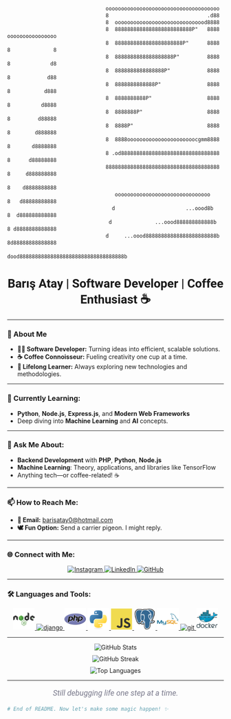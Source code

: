                                     ooooooooooooooooooooooooooooooooooooo
                                    8                                .d88
                                    8  oooooooooooooooooooooooooooood8888
                                    8  8888888888888888888888888P"   8888    oooooooooooooooo
                                    8  8888888888888888888888P"      8888    8              8
                                    8  8888888888888888888P"         8888    8             d8
                                    8  8888888888888888P"            8888    8            d88
                                    8  8888888888888P"               8888    8           d888
                                    8  8888888888P"                  8888    8          d8888
                                    8  8888888P"                     8888    8         d88888
                                    8  8888P"                        8888    8        d888888
                                    8  8888oooooooooooooooooooooocgmm8888    8       d8888888
                                    8 .od88888888888888888888888888888888    8      d88888888
                                    8888888888888888888888888888888888888    8     d888888888
                                                                             8    d8888888888
                                       ooooooooooooooooooooooooooooooo       8   d88888888888
                                      d                       ...oood8b      8  d888888888888
                                     d              ...oood888888888888b     8 d8888888888888
                                    d     ...oood88888888888888888888888b    8d88888888888888
                                    dood8888888888888888888888888888888888b

<h1  align="center" style="font-family: 'Roboto', sans-serif;">Barış Atay | Software Developer | Coffee Enthusiast ☕</h1>

---

### 🚀 About Me
- **👨‍💻 Software Developer:** Turning ideas into efficient, scalable solutions.
- **☕ Coffee Connoisseur:** Fueling creativity one cup at a time.
- **🌱 Lifelong Learner:** Always exploring new technologies and methodologies.

---

### 🌱 Currently Learning:
- **Python**, **Node.js**, **Express.js**, and **Modern Web Frameworks**
- Deep diving into **Machine Learning** and **AI** concepts.

---

### 💬 Ask Me About:
- **Backend Development** with **PHP**, **Python**, **Node.js**
- **Machine Learning**: Theory, applications, and libraries like TensorFlow
- Anything tech—or coffee-related! ☕

---

### 📫 How to Reach Me:
- **📧 Email:** [barisatay0@hotmail.com](mailto:barisatay0@hotmail.com)
- **🕊️ Fun Option:** Send a carrier pigeon. I might reply.

---

### 🌐 Connect with Me:
<p align="center">
  <a href="https://www.instagram.com/barisatay0/" target="_blank">
    <img src="https://raw.githubusercontent.com/rahuldkjain/github-profile-readme-generator/master/src/images/icons/Social/instagram.svg" alt="Instagram" height="40" width="40" />
  </a>
  <a href="https://www.linkedin.com/in/barış-atay/" target="_blank">
    <img src="https://cdn-icons-png.flaticon.com/512/174/174857.png" alt="LinkedIn" height="40" width="40" />
  </a>
  <a href="https://github.com/barisatay0" target="_blank">
    <img src="https://github.githubassets.com/images/modules/logos_page/GitHub-Mark.png" alt="GitHub" height="40" width="40" />
  </a>
</p>

---

### 🛠️ Languages and Tools:
<p align="center">
  <a href="https://nodejs.org/" target="_blank" rel="noreferrer">
    <img src="https://raw.githubusercontent.com/devicons/devicon/master/icons/nodejs/nodejs-original-wordmark.svg" alt="nodejs" width="50" height="50" />
  </a>
  <a href="https://laravel.com/" target="_blank" rel="noreferrer">
    <img src="https://upload.wikimedia.org/wikipedia/commons/9/9a/Laravel.svg" alt="django" width="50" height="50" />
  </a>
  <a href="https://www.php.net" target="_blank" rel="noreferrer">
    <img src="https://raw.githubusercontent.com/devicons/devicon/master/icons/php/php-original.svg" alt="php" width="50" height="50" />
  </a>
  <a href="https://www.python.org" target="_blank" rel="noreferrer">
    <img src="https://raw.githubusercontent.com/devicons/devicon/master/icons/python/python-original.svg" alt="python" width="50" height="50" />
  </a>
  <a href="https://www.javascript.com/" target="_blank" rel="noreferrer">
    <img src="https://raw.githubusercontent.com/devicons/devicon/master/icons/javascript/javascript-original.svg" alt="tensorflow" width="50" height="50" />
  </a>
  <a href="https://www.postgresql.org/" target="_blank" rel="noreferrer">
    <img src="https://raw.githubusercontent.com/devicons/devicon/master/icons/postgresql/postgresql-original.svg" alt="postgresql" width="50" height="50" />
  </a>
  <a href="https://www.mysql.com/" target="_blank" rel="noreferrer">
    <img src="https://raw.githubusercontent.com/devicons/devicon/master/icons/mysql/mysql-original-wordmark.svg" alt="mysql" width="50" height="50" />
  </a>
  <a href="https://git-scm.com/" target="_blank" rel="noreferrer">
    <img src="https://www.vectorlogo.zone/logos/git-scm/git-scm-icon.svg" alt="git" width="50" height="50" />
  </a>
  <a href="https://www.docker.com/" target="_blank" rel="noreferrer">
    <img src="https://raw.githubusercontent.com/devicons/devicon/master/icons/docker/docker-original-wordmark.svg" alt="docker" width="50" height="50" />
  </a>
</p>

---

<div align="center">
  <img src="https://github-readme-stats.vercel.app/api?username=barisatay0&show_icons=true&count_private=true&hide=prs&theme=radical" alt="GitHub Stats" style="width: 400px; margin-bottom: 10px;" />
  <br>
  <img src="https://github-readme-streak-stats.herokuapp.com/?user=barisatay0&theme=radical" alt="GitHub Streak" style="width: 400px; margin-bottom: 10px;" />
  <br>
  <img src="https://github-readme-stats.vercel.app/api/top-langs?username=barisatay0&show_icons=true&locale=en&layout=compact&theme=radical" alt="Top Languages" style="width: 400px;" />
</div>

---

<p align="center" style="font-size: 18px; color: #7a7a8c; font-family: 'Roboto', sans-serif; font-style: italic;">
Still debugging life one step at a time.
</p>

```bash
# End of README. Now let's make some magic happen! ✨
```
